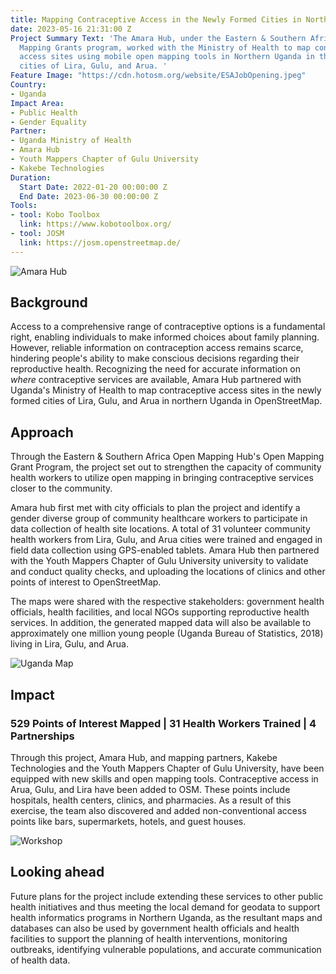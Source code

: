 ```yaml
---
title: Mapping Contraceptive Access in the Newly Formed Cities in Northern Uganda
date: 2023-05-16 21:31:00 Z
Project Summary Text: 'The Amara Hub, under the Eastern & Southern Africa''s Open
  Mapping Grants program, worked with the Ministry of Health to map contraceptive
  access sites using mobile open mapping tools in Northern Uganda in the newly formed
  cities of Lira, Gulu, and Arua. '
Feature Image: "https://cdn.hotosm.org/website/ESAJobOpening.jpeg"
Country:
- Uganda
Impact Area:
- Public Health
- Gender Equality
Partner:
- Uganda Ministry of Health
- Amara Hub
- Youth Mappers Chapter of Gulu University
- Kakebe Technologies
Duration:
  Start Date: 2022-01-20 00:00:00 Z
  End Date: 2023-06-30 00:00:00 Z
Tools:
- tool: Kobo Toolbox
  link: https://www.kobotoolbox.org/
- tool: JOSM
  link: https://josm.openstreetmap.de/
---
```


<img src="https://cdn.hotosm.org/website/mapping_contraceptive1.jpg" alt="Amara Hub">

## Background

Access to a comprehensive range of contraceptive options is a fundamental right, enabling individuals to make informed choices about family planning. However, reliable information on contraception access remains scarce, hindering people's ability to make conscious decisions regarding their reproductive health. Recognizing the need for accurate information on *where* contraceptive services are available, Amara Hub partnered with Uganda's Ministry of Health to map contraceptive access sites in the newly formed cities of Lira, Gulu, and Arua in northern Uganda in OpenStreetMap. 


## Approach

Through the Eastern & Southern Africa Open Mapping Hub's Open Mapping Grant Program, the project set out to strengthen the capacity of community health workers to utilize open mapping in bringing contraceptive services closer to the community. 

Amara hub first met with city officials to plan the project and identify a gender diverse group of community healthcare workers to participate in data collection of health site locations. A total of 31 volunteer community health workers from Lira, Gulu, and Arua cities were trained and engaged in field data collection using GPS-enabled tablets. Amara Hub then partnered with the Youth Mappers Chapter of Gulu University university to validate and conduct quality checks, and uploading the locations of clinics and other points of interest to OpenStreetMap. 

The maps were shared with the respective stakeholders: government health officials, health facilities, and local NGOs supporting reproductive health services. In addition, the generated mapped data will also be available to approximately one million young people (Uganda Bureau of Statistics, 2018) living in Lira, Gulu, and Arua.

<img src="https://cdn.hotosm.org/website/mapping_contraceptive4.png" alt="Uganda Map">

## Impact

### 529 Points of Interest Mapped | 31 Health Workers Trained | 4 Partnerships 


Through this project, Amara Hub, and mapping partners, Kakebe Technologies and the Youth Mappers Chapter of Gulu University, have been equipped with new skills and open mapping tools. Contraceptive access in Arua, Gulu, and Lira have been added to OSM. These points include hospitals, health centers, clinics, and pharmacies. As a result of this exercise, the team also discovered and added non-conventional access points like bars, supermarkets, hotels, and guest houses.


<img src="https://cdn.hotosm.org/website/mapping_contraceptive2.jpg" alt="Workshop">

## Looking ahead

Future plans for the project include extending these services to other public health initiatives and thus meeting the local demand for geodata to support health informatics programs in Northern Uganda, as the resultant maps and databases can also be used by government health officials and health facilities to support the planning of health interventions, monitoring outbreaks, identifying vulnerable populations, and accurate communication of health data.



